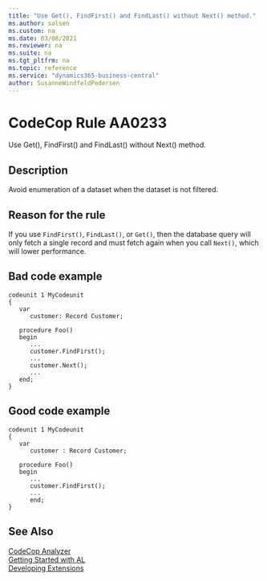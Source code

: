 ```yaml
---
title: "Use Get(), FindFirst() and FindLast() without Next() method."
ms.author: solsen
ms.custom: na
ms.date: 03/08/2021
ms.reviewer: na
ms.suite: na
ms.tgt_pltfrm: na
ms.topic: reference
ms.service: "dynamics365-business-central"
author: SusanneWindfeldPedersen
---
```

[//]: # (START>DO_NOT_EDIT)
[//]: # (IMPORTANT:Do not edit any of the content between here and the END>DO_NOT_EDIT.)
[//]: # (Any modifications should be made in the .xml files in the ModernDev repo.)
# CodeCop Rule AA0233
Use Get(), FindFirst() and FindLast() without Next() method.

## Description
Avoid enumeration of a dataset when the dataset is not filtered.

[//]: # (IMPORTANT: END>DO_NOT_EDIT)

## Reason for the rule
If you use `FindFirst()`, `FindLast()`, or `Get()`, then the database query will only fetch a single record and must fetch again when you call `Next()`, which will lower performance.

## Bad code example
```AL
codeunit 1 MyCodeunit
{
   var
      customer: Record Customer;
                
   procedure Foo()
   begin
      ...
      customer.FindFirst();
      ...
      customer.Next();
      ...
   end;
}
```

## Good code example

```AL
codeunit 1 MyCodeunit
{
   var
      customer : Record Customer;
                
   procedure Foo()
   begin
      ...
      customer.FindFirst();
      ...
      end;
}
```

## See Also  
[CodeCop Analyzer](codecop.md)  
[Getting Started with AL](../devenv-get-started.md)  
[Developing Extensions](../devenv-dev-overview.md)  